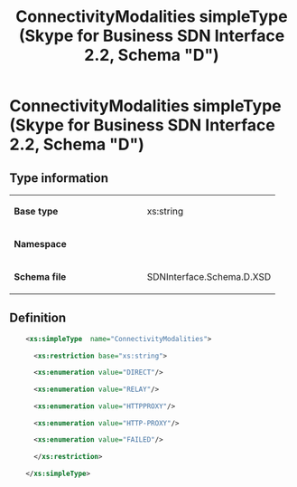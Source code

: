 ﻿---
title: ConnectivityModalities simpleType (Skype for Business SDN Interface 2.2, Schema "D")
TOCTitle: ConnectivityModalities simpleType
ms:assetid: 67b3a37a-d9a7-aa6a-536e-446a937f9457
ms:mtpsurl: https://msdn.microsoft.com/en-us/library/Mt171046(v=office.16)
ms:contentKeyID: 65855613
ms.date: 08/24/2015
mtps_version: v=office.16
dev_langs:
- xml
---

# ConnectivityModalities simpleType (Skype for Business SDN Interface 2.2, Schema \"D\")


## Type information

<table>
<colgroup>
<col style="width: 50%" />
<col style="width: 50%" />
</colgroup>
<tbody>
<tr class="odd">
<td><p><strong>Base type</strong></p></td>
<td><p>xs:string</p></td>
</tr>
<tr class="even">
<td><p><strong>Namespace</strong></p></td>
<td><p></p></td>
</tr>
<tr class="odd">
<td><p><strong>Schema file</strong></p></td>
<td><p>SDNInterface.Schema.D.XSD</p></td>
</tr>
</tbody>
</table>


## Definition

``` xml
    <xs:simpleType  name="ConnectivityModalities">
    
      <xs:restriction base="xs:string">
    
      <xs:enumeration value="DIRECT"/>
    
      <xs:enumeration value="RELAY"/>
    
      <xs:enumeration value="HTTPPROXY"/>
    
      <xs:enumeration value="HTTP-PROXY"/>
    
      <xs:enumeration value="FAILED"/>
    
      </xs:restriction>
      
    </xs:simpleType>
  
```

